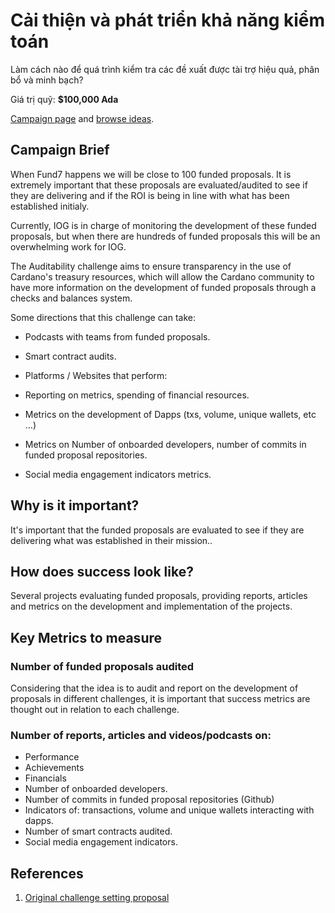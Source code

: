 # Cải thiện và phát triển khả năng kiểm toán

Làm cách nào để quá trình kiểm tra các đề xuất được tài trợ hiệu quả, phân bổ và minh bạch?

Giá trị quỹ: **$100,000 Ada**

[Campaign page](https://cardano.ideascale.com/a/campaign-home/26119) and [browse ideas](https://cardano.ideascale.com/a/ideas/top/campaign-filter/byids/campaigns/26119/stage/unspecified).

## Campaign Brief

When Fund7 happens we will be close to 100 funded proposals. It is extremely important that these proposals are evaluated/audited to see if they are delivering and if the ROI is being in line with what has been established initialy.

Currently, IOG is in charge of monitoring the development of these funded proposals, but when there are hundreds of funded proposals this will be an overwhelming work for IOG.

The Auditability challenge aims to ensure transparency in the use of Cardano's treasury resources, which will allow the Cardano community to have more information on the development of funded proposals through a checks and balances system.

Some directions that this challenge can take:

- Podcasts with teams from funded proposals.

- Smart contract audits.

- Platforms / Websites that perform:

- Reporting on metrics, spending of financial resources.

- Metrics on the development of Dapps (txs, volume, unique wallets, etc …)

- Metrics on Number of onboarded developers, number of commits in funded proposal repositories.

- Social media engagement indicators metrics.

## Why is it important?

It's important that the funded proposals are evaluated to see if they are delivering what was established in their mission..

## How does success look like?

Several projects evaluating funded proposals, providing reports, articles and metrics on the development and implementation of the projects.

## Key Metrics to measure

### Number of funded proposals audited

Considering that the idea is to audit and report on the development of proposals in different challenges, it is important that success metrics are thought out in relation to each challenge.

### Number of reports, articles and videos/podcasts on:

- Performance
- Achievements
- Financials
- Number of onboarded developers.
- Number of commits in funded proposal repositories (Github)
- Indicators of: transactions, volume and unique wallets interacting with dapps.
- Number of smart contracts audited.
- Social media engagement indicators.

## References

1. [Original challenge setting proposal](https://cardano.ideascale.com/a/ideas/top/campaign-filter/byids/campaigns/25946/stage/unspecified)